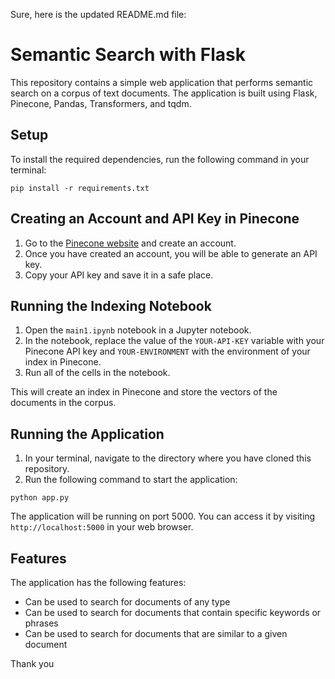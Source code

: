 Sure, here is the updated README.md file:


# Semantic Search with Flask

This repository contains a simple web application that performs semantic search on a corpus of text documents. The application is built using Flask, Pinecone, Pandas, Transformers, and tqdm.

## Setup

To install the required dependencies, run the following command in your terminal:

```
pip install -r requirements.txt
```

## Creating an Account and API Key in Pinecone

1. Go to the [Pinecone website](https://pinecone.io/) and create an account.
2. Once you have created an account, you will be able to generate an API key.
3. Copy your API key and save it in a safe place.

## Running the Indexing Notebook

1. Open the `main1.ipynb` notebook in a Jupyter notebook.
2. In the notebook, replace the value of the `YOUR-API-KEY` variable with your Pinecone API key and `YOUR-ENVIRONMENT` with the environment of your index in Pinecone.
3. Run all of the cells in the notebook.

This will create an index in Pinecone and store the vectors of the documents in the corpus.

## Running the Application

1. In your terminal, navigate to the directory where you have cloned this repository.
2. Run the following command to start the application:

```
python app.py
```

The application will be running on port 5000. You can access it by visiting `http://localhost:5000` in your web browser.

## Features

The application has the following features:

* Can be used to search for documents of any type
* Can be used to search for documents that contain specific keywords or phrases
* Can be used to search for documents that are similar to a given document

Thank you